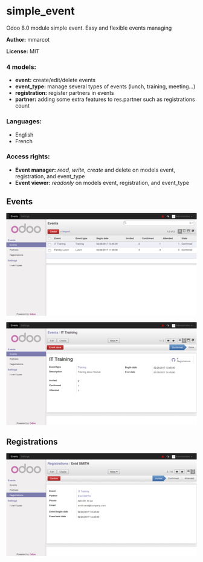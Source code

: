 # simple_event
Odoo 8.0 module simple event. Easy and flexible events managing

**Author:** mmarcot

**License:** MIT

### 4 models:
  - **event:** create/edit/delete events
  - **event_type:** manage several types of events (lunch, training, meeting...)
  - **registration:** register partners in events
  - **partner:** adding some extra features to res.partner such as registrations count


### Languages:
  - English
  - French
  
  
### Access rights:
  - **Event manager:** *read, write, create* and delete on models event, registration, and event_type
  - **Event viewer:** *readonly* on models event, registration, and event_type

## Events

![Event's view list](https://github.com/mmarcot/simple_event/blob/screenshots/screenshots/events_list.png)

![Event's view form](https://github.com/mmarcot/simple_event/blob/screenshots/screenshots/events_form.png)


## Registrations

![Registration's view form](https://github.com/mmarcot/simple_event/blob/screenshots/screenshots/registration_form.png)

  
  
